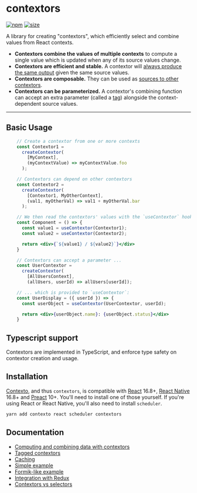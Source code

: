 contextors
==========

[![npm](https://img.shields.io/npm/v/contextors)](https://www.npmjs.com/package/contextors)
[![size](https://img.shields.io/bundlephobia/minzip/contextors)](https://bundlephobia.com/result?p=contextors)

A library for creating "contextors", which efficiently select and combine values
from React contexts.

 - **Contextors combine the values of multiple contexts** to compute a single value
 which is updated when any of its source values change.
 - **Contextors are efficient and stable.** A contextor will [always produce the same
 output](https://tommostools.github.io/TommosTools/contextors/caching) given the same source values.
 - **Contextors are composable.** They can be used as [sources to other contextors](https://tommostools.github.io/TommosTools/contextors/combining).
 - **Contextors can be parameterized.** A contextor's combining function can accept an
 extra parameter (called a [tag](https://tommostools.github.io/TommosTools/contextors/tagged)) alongside the context-dependent source values.

---

## <a name="basic-usage"></a>Basic Usage

```jsx
    // Create a contextor from one or more contexts
    const Contextor1 =
      createContextor(
        [MyContext],
        (myContextValue) => myContextValue.foo
      );

    // Contextors can depend on other contextors
    const Contextor2 =
      createContextor(
        [Contextor1, MyOtherContext],
        (val1, myOtherVal) => val1 + myOtherVal.bar
      );

    // We then read the contextors' values with the `useContextor` hook:
    const Component = () => {
      const value1 = useContextor(Contextor1);
      const value2 = useContextor(Contextor2);

      return <div>{`${value1} / ${value2}`}</div>
    }

    // Contextors can accept a parameter ...
    const UserContextor =
      createContextor(
        [AllUsersContext],
        (allUsers, userId) => allUsers[userId]);

    // ... which is provided to `useContextor`:
    const UserDisplay = ({ userId }) => {
      const userObject = useContextor(UserContextor, userId);

      return <div>{userObject.name}: {userObject.status}</div>
    }
```

## <a name="typescript"></a>Typescript support

Contextors are implemented in TypeScript, and enforce type safety on contextor
creation and usage.

## Installation

[Contexto](https://www.npmjs.com/package/contexto), and thus `contextors`,
is compatible with
[React](https://react.dev/) 16.8+,
[React Native](https://reactnative.dev/) 16.8+
and [Preact](https://preactjs.com/) 10+.
You'll need to install one of those yourself.
If you're using React or React Native, you'll also need to install `scheduler`.

```bash
yarn add contexto react scheduler contextors
```

## <a name="documentation"></a>Documentation

 * [Computing and combining data with contextors](https://tommostools.github.io/TommosTools/contextors/combining)
 * [Tagged contextors](https://tommostools.github.io/TommosTools/contextors/tagged)
 * [Caching](https://tommostools.github.io/TommosTools/contextors/caching)
 * [Simple example](https://tommostools.github.io/TommosTools/contextors/simple-example)
 * [Formik-like example](https://tommostools.github.io/TommosTools/contextors/formik-example)
 * [Integration with Redux](https://tommostools.github.io/TommosTools/contextors/redux)
 * [Contextors vs selectors](https://tommostools.github.io/TommosTools/contextors/selectors)

